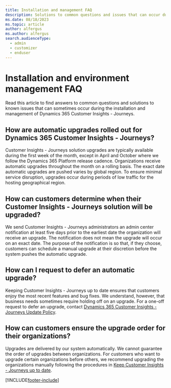 ```yaml
---
title: Installation and management FAQ
description: Solutions to common questions and issues that can occur during the installation and management of Dynamics 365 Customer Insights - Journeys.
ms.date: 08/18/2023
ms.topic: article
author: alfergus
ms.author: alfergus
search.audienceType: 
  - admin
  - customizer
  - enduser
---
```


# Installation and environment management FAQ

Read this article to find answers to common questions and solutions to known issues that can sometimes occur during the installation and management of Dynamics 365 Customer Insights - Journeys.

## How are automatic upgrades rolled out for Dynamics 365 Customer Insights - Journeys?

Customer Insights - Journeys solution upgrades are typically available during the first week of the month, except in April and October where we follow the Dynamics 365 Platform release cadence. Organizations receive automatic upgrades throughout the month on a rolling basis. The exact date automatic upgrades are pushed varies by global region. To ensure minimal service disruption, upgrades occur during periods of low traffic for the hosting geographical region.

## How can customers determine when their Customer Insights - Journeys solution will be upgraded?

We send Customer Insights - Journeys administrators an admin center notification at least five days prior to the earliest date the organization will receive an upgrade. The notification does not mean the upgrade will occur on an exact date. The purpose of the notification is so that, if they choose, customers can schedule a manual upgrade at their discretion before the system pushes the automatic upgrade.

## How can I request to defer an automatic upgrade?

Keeping Customer Insights - Journeys up to date ensures that customers enjoy the most recent features and bug fixes. We understand, however, that business needs sometimes require holding off on an upgrade. For a one-off request to defer an upgrade, contact [Dynamics 365 Customer Insights - Journeys Update Policy](mailto:D365MKTUpdatePolicy@microsoft.com).

## How can customers ensure the upgrade order for their organizations?

Upgrades are delivered by our system automatically. We cannot guarantee the order of upgrades between organizations. For customers who want to upgrade certain organizations before others, we recommend upgrading the organizations manually following the procedures in [Keep Customer Insights - Journeys up to date](apply-updates.md).
          
[!INCLUDE[footer-include](./includes/footer-banner.md)]
